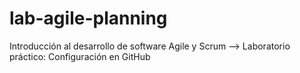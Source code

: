 # lab-agile-planning
Introducción al desarrollo de software Agile y Scrum --> Laboratorio práctico: Configuración en GitHub
